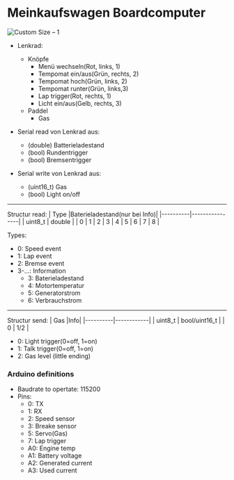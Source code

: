 # Meinkaufswagen Boardcomputer

![Custom Size – 1](https://user-images.githubusercontent.com/42813640/138115646-2b979ced-8770-4fd1-91bc-3f7921b098bd.png)


- Lenkrad:
  -	Knöpfe
    -	Menü wechseln(Rot, links, 1)
    -	Tempomat ein/aus(Grün, rechts, 2)
    -	Tempomat hoch(Grün, links, 2)
    -	Tempomat runter(Grün, links,3)
    -	Lap trigger(Rot, rechts, 1)
    -	Licht ein/aus(Gelb, rechts, 3)
  -	Paddel
    -	Gas

- Serial read von Lenkrad aus:
  -	(double) Batterieladestand
  -	(bool) Rundentrigger
  -	(bool) Bremsentrigger

- Serial write von Lenkrad aus:
  -	(uint16_t) Gas
  -	(bool) Light on/off

---------------

Structur read:
| Type     |Baterieladestand(nur bei Info)|
|----------|----------------|
| uint8_t  |   double       |
|     0    | 1 \| 2 \| 3 \| 4 \| 5 \| 6 \| 7 \| 8 | 

Types:
- 0: Speed event
- 1: Lap event
- 2: Bremse event
- 3-...: Information
    - 3: Baterieladestand
    - 4: Motortemperatur
    - 5: Generatorstrom
    - 6: Verbrauchstrom

---------------

Structur send:
| Gas      |Info|
|----------|------------|
| uint8_t |   bool/uint16_t     |
|   0  |     1/2      | 

- 0: Light trigger(0=off, 1=on)
- 1: Talk trigger(0=off, 1=on)
- 2: Gas level (little ending)


### Arduino definitions

- Baudrate to opertate: 115200
- Pins:
  - 0: TX
  - 1: RX
  - 2: Speed sensor
  - 3: Breake sensor
  - 5: Servo(Gas)
  - 7: Lap trigger
  - A0: Engine temp
  - A1: Battery voltage
  - A2: Generated current
  - A3: Used current
